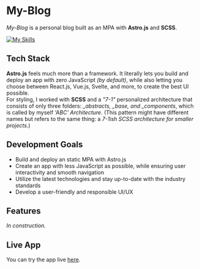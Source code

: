 # My-Blog

_My-Blog_ is a personal blog built as an MPA with **Astro.js** and **SCSS**.

[![My Skills](https://skillicons.dev/icons?i=ts,astro,scss,markdown&perline=3)](https://skillicons.dev)

## Tech Stack

**Astro.js** feels much more than a framework. It literally lets you build and deploy an app with zero JavaScript _(by default)_, while also letting you choose between React.js, Vue.js, Svelte, and more, to create the best UI possible. \
For styling, I worked with **SCSS** and a _"7-1"_ personalized architecture that consists of only three folders: _\_abstracts, \_base, and \_components_, which is called by myself _'ABC' Architecture_. (This pattern might have different names but refers to the same thing: a _7-1ish SCSS architecture for smaller projects_.)

## Development Goals

- Build and deploy an static MPA with Astro.js
- Create an app with less JavaScript as possible, while ensuring user interactivity and smooth navigation
- Utilize the latest technologies and stay up-to-date with the industry standards
- Develop a user-friendly and responsible UI/UX

## Features

_In construction._

## Live App

You can try the app live [here]().
